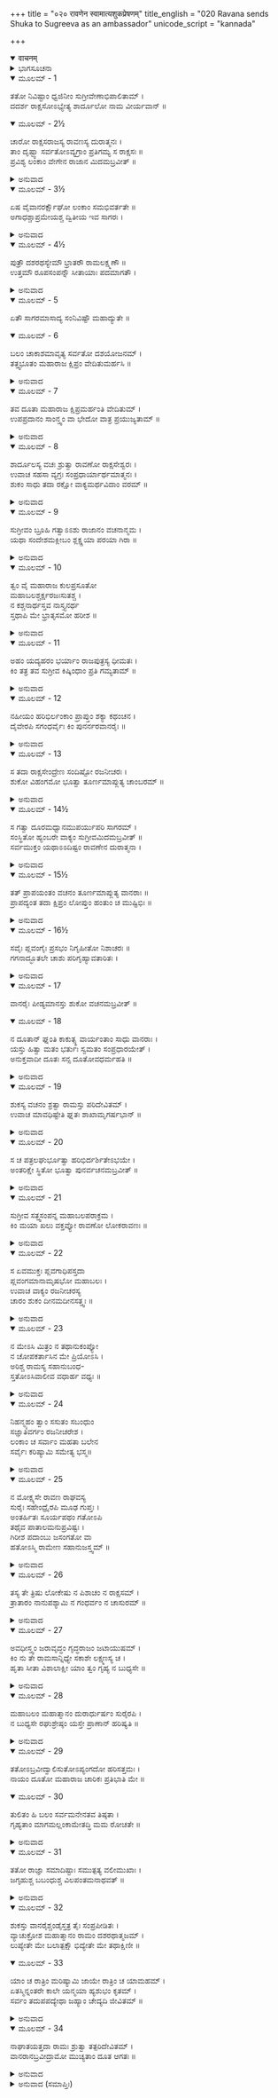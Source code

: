 +++
title = "०२० रावणेन स्वामात्यशुकप्रेषणम्"
title_english = "020 Ravana sends Shuka to Sugreeva as an ambassador"
unicode_script = "kannada"

+++
<details open><summary>वाचनम्</summary>

<div class="audioEmbed"  caption="श्रीराम-हरिसीताराममूर्ति-घनपाठिभ्यां वचनम्" src="https://archive.org/download/Ramayana-recitation-Sriram-harisItArAmamUrti-Ghanapaati-v2/Kanda_6/Kanda_6_YK-020-Ravana_sends_Shuka_to_Sugreeva_as_an_ambassador.mp3"></div>
</details>



<details><summary>ಭಾಗಸೂಚನಾ</summary>

ಶಾರ್ದೂಲನು ಹೇಳಿದಂತೆ ರಾವಣನು ಶುಕನನ್ನು ದೂತನನ್ನಾಗಿಸಿ ಸುಗ್ರೀವನ ಬಳಿಗೆ ಸಂದೇಶ ಕಳಿಸಿದುದು, ಅಲ್ಲಿ ವಾನರರಿಂದ ಅವನ ದುರ್ದಶೆ, ಶ್ರೀರಾಮನ ಕೃಪೆಯಿಂದ ಅವನು ಸಂಕಟದಿಂದ ಬಿಡುಗಡೆ, ಸುಗ್ರೀವನು ರಾವಣನಿಗಾಗಿ ಶುಕನಲ್ಲಿ ಉತ್ತರ ಕಳಿಸಿ ಕೊಡುವುದು
</details>

<details open><summary>ಮೂಲಮ್ - 1</summary>

ತತೋ ನಿವಿಷ್ಟಾಂ ಧ್ವಜಿನೀಂ ಸುಗ್ರೀವೇಣಾಭಿಪಾಲಿತಾಮ್ ।  
ದದರ್ಶ ರಾಕ್ಷಸೋಽಭ್ಯೇತ್ಯ ಶಾರ್ದೂಲೋ ನಾಮ ವೀರ್ಯವಾನ್ ॥
</details>

<details open><summary>ಮೂಲಮ್ - 2½</summary>

ಚಾರೋ ರಾಕ್ಷಸರಾಜಸ್ಯ ರಾವಣಸ್ಯ ದುರಾತ್ಮನಃ ।  
ತಾಂ ದೃಷ್ಟ್ವಾ ಸರ್ವತೋಽವ್ಯಗ್ರಾಂ ಪ್ರತಿಗಮ್ಯ ಸ ರಾಕ್ಷಸಃ ॥  
ಪ್ರವಿಶ್ಯ ಲಂಕಾಂ ವೇಗೇನ ರಾಜಾನ ಮಿದಮಬ್ರವೀತ್ ॥
</details>

<details><summary>ಅನುವಾದ</summary>

ದುರಾತ್ಮಾ ರಾವಣನ ಗುಪ್ತಚರ ಪರಾಕ್ರಮಿ ರಾಕ್ಷಸ ಶಾರ್ದೂಲನು ಸಾಗರ ತೀರದಲ್ಲಿ ಸುಗ್ರೀವನಿಂದ ರಕ್ಷಿತವಾದ ವಾನರ ಸೈನ್ಯವು ಬೀಡುಬಿಟ್ಟಿರುವುದನ್ನು ನೋಡಿದನು. ಎಲ್ಲ ಕಡೆಯಿಂದ ಶಾಂತಭಾವದಿಂದ ಸ್ಥಿತವಾದ ಆ ವಿಶಾಲ ಸೈನ್ಯವನ್ನು ನೋಡಿ, ಅವನು ಅವಸರವಾಗಿ ಲಂಕೆಗೆ ಹೋಗಿ ರಾವಣನಲ್ಲಿ ಹೇಳಿದನು.॥1-2½॥
</details>

<details open><summary>ಮೂಲಮ್ - 3½</summary>

ಏಷ ವೈವಾನರರ್ಕ್ಷೌಘೋ ಲಂಕಾಂ ಸಮಭಿವರ್ತತೇ ॥  
ಅಗಾಧಶ್ಚಾಪ್ರಮೇಯಶ್ಚ ದ್ವಿತೀಯ ಇವ ಸಾಗರಃ ।
</details>

<details><summary>ಅನುವಾದ</summary>

ಮಹಾರಾಜ! ಲಂಕೆಯ ಕಡೆಗೆ ವಾನರರ ಮತ್ತು ಕರಡಿಗಳ ಸೈನ್ಯವು ಪ್ರವಾಹದಂತೆ ಬರುತ್ತಾ ಇದೆ. ಅದು ಇನ್ನೊಂದು ಸಮುದ್ರದಂತೆ ಅಗಾಧ ಮತ್ತು ಅಸೀಮವಾಗಿದೆ.॥3½॥
</details>

<details open><summary>ಮೂಲಮ್ - 4½</summary>

ಪುತ್ರೌ ದಶರಥಸ್ಯೇಮೌ ಭ್ರಾತರೌ ರಾಮಲಕ್ಷ್ಮಣೌ ॥  
ಉತ್ತಮೌ ರೂಪಸಂಪನ್ನೌ ಸೀತಾಯಾಃ ಪದಮಾಗತೌ ।
</details>

<details><summary>ಅನುವಾದ</summary>

ರಾಜಾ ದಶರಥನ ಈ ಪುತ್ರರಿಬ್ಬರಾದ ಶ್ರೀರಾಮ- ಲಕ್ಷ್ಮಣರು ಬಹಳ ರೂಪವಂತ ಮತ್ತು ಶ್ರೇಷ್ಠವೀರರಾಗಿದ್ದಾರೆ. ಅವರು ಸೀತೆಯನ್ನು ಬಿಡಿಸಿಕೊಂಡು ಹೋಗಲು ಬರುತ್ತಿದ್ದಾರೆ.॥4½॥
</details>

<details open><summary>ಮೂಲಮ್ - 5</summary>

ಏತೌ ಸಾಗರಮಾಸಾದ್ಯ ಸಂನಿವಿಷ್ಟೌ ಮಹಾದ್ಯುತೇ ॥
</details>

<details open><summary>ಮೂಲಮ್ - 6</summary>

ಬಲಂ ಚಾಕಾಶಮಾವೃತ್ಯ ಸರ್ವತೋ ದಶಯೋಜನಮ್ ।  
ತತ್ತ್ವಭೂತಂ ಮಹಾರಾಜ ಕ್ಷಿಪ್ರಂ ವೇದಿತುಮರ್ಹಸಿ ॥
</details>

<details><summary>ಅನುವಾದ</summary>

ಮಹಾತೇಜಸ್ವೀ ಮಹಾರಾಜಾ! ರಘುವಂಶಿ ಸಹೋದರ ಇವರಿಬ್ಬರೂ ಈಗ ಸಮುದ್ರತೀರಕ್ಕೆ ಬಂದು ನಿಂತಿರುವರು. ವಾನರರ ಆ ಸೈನ್ಯವು ಹತ್ತು ಯೋಜನದವರೆಗೆ ಸ್ಥಳವನ್ನು ಆಕ್ರಮಿಸಿ ಅಲ್ಲಿ ನೆಲೆಸಿದೆ. ಇದು ಖಂಡಿತವಾಗಿ ಸರಿಯಾಗಿದೆ. ನೀವು ಬೇಗನೇ ಈ ವಿಷಯದಲ್ಲಿ ವಿಶೇಷ ತಿಳಿವಳಿಕೆಯನ್ನು ಪಡೆಯಿರಿ.॥5-6॥
</details>

<details open><summary>ಮೂಲಮ್ - 7</summary>

ತವ ದೂತಾ ಮಹಾರಾಜ ಕ್ಷಿಪ್ರಮರ್ಹಂತಿ ವೇದಿತುಮ್ ।  
ಉಪಪ್ರದಾನಂ ಸಾಂನ್ತ್ವಂ ವಾ ಭೇದೋ ವಾತ್ರ ಪ್ರಯುಜ್ಯತಾಮ್ ॥
</details>

<details><summary>ಅನುವಾದ</summary>

ರಾಕ್ಷಸ ಸಾಮ್ರಾಟನೇ! ನಿಮ್ಮ ದೂತರು ಬೇಗನೆ ಎಲ್ಲ ಸಂಗತಿಗಳನ್ನು ತಿಳಿಯಲು ಯೋಗ್ಯರಾಗಿದ್ದಾರೆ. ಆದ್ದರಿಂದ ಅವರನ್ನು ಕಳಿಸಿರಿ. ಬಳಿಕ ಉಚಿತವೆನಿಸಿಂತೆ ಮಾಡಿರಿ. ಬೇಕಾದರೆ ಸೀತೆಯನ್ನು ಮರಳಿಸಿರಿ, ಬೇಕಾದರೆ ಸುಗ್ರೀವನಲ್ಲಿ ಮಧುರ ಮಾತುಗಳನ್ನಾಡಿ ಅವನನ್ನು ನಮ್ಮ ಪಕ್ಷಕ್ಕೆ ಸೇರಿಸಿಕೊಳ್ಳಿ ಅಥವಾ ಸುಗ್ರೀವ ಮತ್ತು ರಾಮನಲ್ಲಿ ಒಡಕು ಉಂಟುಮಾಡಿರಿ.॥7॥
</details>

<details open><summary>ಮೂಲಮ್ - 8</summary>

ಶಾರ್ದೂಲಸ್ಯ ವಚಃ ಶ್ರುತ್ವಾ ರಾವಣೋ ರಾಕ್ಷಸೇಶ್ವರಃ ।  
ಉವಾಚ ಸಹಸಾ ವ್ಯಗ್ರಃ ಸಂಪ್ರಧಾರ್ಯಾರ್ಥಮಾತ್ಮನಃ ।  
ಶುಕಂ ಸಾಧು ತದಾ ರಕ್ಷೋ ವಾಕ್ಯಮರ್ಥವಿದಾಂ ವರಮ್ ॥
</details>

<details><summary>ಅನುವಾದ</summary>

ಶಾರ್ದೂಲನ ಮಾತನ್ನು ಕೇಳಿ ರಾಕ್ಷಸರಾಜ ರಾವಣನು ತತ್ಕ್ಷಣ ವ್ಯಗ್ರವಾಗಿ, ತನ್ನ ಕರ್ತವ್ಯವನ್ನು ನಿಶ್ಚಯಿಸಿ, ಅರ್ಥವೇತ್ತರಲ್ಲಿ ಶ್ರೇಷ್ಠನಾದ ಶುಕನೆಂಬ ರಾಕ್ಷಸನಲ್ಲಿ ಹೀಗೆ ನುಡಿದನು.॥8॥
</details>

<details open><summary>ಮೂಲಮ್ - 9</summary>

ಸುಗ್ರೀವಂ ಬ್ರೂಹಿ ಗತ್ವಾಽಽಶು ರಾಜಾನಂ ವಚನಾನ್ಮಮ ।  
ಯಥಾ ಸಂದೇಶಮಕ್ಲೀಬಂ ಶ್ಲಕ್ಷ್ಣಯಾ ಪರಯಾ ಗಿರಾ ॥
</details>

<details><summary>ಅನುವಾದ</summary>

ದೂತನೇ! ನೀನು ನಾನು ಹೇಳಿದಂತೆ ಬೇಗನೇ ಸುಗ್ರೀವನ ಬಳಿಗೆ ಹೋಗಿ, ಮಧುರ ಹಾಗೂ ಉತ್ತಮ ಮಾತುಗಳಿಂದ ನಿರ್ಭಯವಾಗಿ ಅವನಿಗೆ ನನ್ನ ಈ ಸಂದೇಶವನ್ನು ತಿಳಿಸು.॥9॥
</details>

<details open><summary>ಮೂಲಮ್ - 10</summary>

ತ್ವಂ ವೈ ಮಹಾರಾಜ ಕುಲಪ್ರಸೂತೋ  
ಮಹಾಬಲಶ್ಚರ್ಕ್ಷರಜಃಸುತಶ್ಚ ।  
ನ ಕಶ್ಚನಾರ್ಥಸ್ತವ ನಾಸ್ತ್ಯನರ್ಥ  
ಸ್ತಥಾಪಿ ಮೇ ಭ್ರಾತೃಸಮೋ ಹರೀಶ ॥
</details>

<details><summary>ಅನುವಾದ</summary>

ವಾನರರಾಜನೇ! ನೀನು ವಾನರ ಮಹಾರಾಜರ ಕುಲದಲ್ಲಿ ಹುಟ್ಟಿರುವೆ. ಆದರಣೀಯ ಋಕ್ಷರಾಜನ ಪುತ್ರನಾಗಿರುವೆ ಹಾಗೂ ಸ್ವತಃ ಬಹಳ ಬಲಿಷ್ಠನಾಗಿರುವೆ. ನಾನು ನಿನ್ನನ್ನು ತಮ್ಮನಂತೆ ತಿಳಿಯುತ್ತೇನೆ. ನನ್ನಿಂದ ನಿನಗೆ ಯಾವುದೇ ಲಾಭ ಆಗದಿದ್ದರೂ, ಯಾವುದೇ ಹಾನಿಯಂತೂ ಆಗಲಿಲ್ಲ.॥10॥
</details>

<details open><summary>ಮೂಲಮ್ - 11</summary>

ಅಹಂ ಯದ್ಯಹರಂ ಭರ್ಯಾಂ ರಾಜಪುತ್ರಸ್ಯ ಧೀಮತಃ ।  
ಕಿಂ ತತ್ರ ತವ ಸುಗ್ರೀವ ಕಿಷ್ಕಿಂಧಾಂ ಪ್ರತಿ ಗಮ್ಯತಾಮ್ ॥
</details>

<details><summary>ಅನುವಾದ</summary>

ಸುಗ್ರೀವನೇ! ನಾನು ಬುದ್ಧಿವಂತ ರಾಜಪುತ್ರ ರಾಮನ ಪತ್ನಿಯನ್ನು ಕದ್ದು ತಂದರೆ ನನಗೆ ಏನು ಹಾನಿಯಾಗಿದೆ. ಆದ್ದರಿಂದ ನೀನು ಕಿಷ್ಕಿಂಧೆಗೆ ಮರಳಿಹೋಗು.॥11॥
</details>

<details open><summary>ಮೂಲಮ್ - 12</summary>

ನಹೀಯಂ ಹರಿಭಿರ್ಲಂಕಾಂ ಪ್ರಾಪ್ತುಂ ಶಕ್ಯಾ ಕಥಂಚನ ।  
ದೈವೇರಪಿ ಸಗಂಧರ್ವೈಃ ಕಿಂ ಪುನರ್ನರವಾನರೈಃ ॥
</details>

<details><summary>ಅನುವಾದ</summary>

ನಮ್ಮ ಈ ಲಂಕೆಯಲ್ಲಿ ವಾನರರು ಯಾವ ರೀತಿಯಿಂದಲೂ ಪ್ರವೇಶಿಸಲಾರರು. ಇಲ್ಲಿ ದೇವತೆಗಳು ಮತ್ತು ಗಂಧರ್ವರೂ ಬರುವುದು ಅಸಂಭವವಾಗಿದೆ. ಹಾಗಿರುವಾಗ ಮನುಷ್ಯರು ಹಾಗೂ ವಾನರರ ಮಾತೇನಿದೆ.॥12॥
</details>

<details open><summary>ಮೂಲಮ್ - 13</summary>

ಸ ತದಾ ರಾಕ್ಷಸೇಂದ್ರೇಣ ಸಂದಿಷ್ಟೋ ರಜನೀಚರಃ ।  
ಶುಕೋ ವಿಹಂಗಮೋ ಭೂತ್ವಾ ತೂರ್ಣಮಾಪ್ಲುತ್ಯ ಚಾಂಬರಮ್ ॥
</details>

<details><summary>ಅನುವಾದ</summary>

ರಾಕ್ಷಸರಾಜ ರಾವಣನ ಈ ಪ್ರಕಾರದ ಸಂದೇಶವನ್ನು ಕೇಳಿ ಆಗ ನಿಶಾಚರ ಶುಕನು ಗಿಳಿಯ ರೂಪವನ್ನು ಧರಿಸಿ ಕೂಡಲೇ ಆಕಾಶಕ್ಕೆ ಹಾರಿಹೋದನು.॥13॥
</details>

<details open><summary>ಮೂಲಮ್ - 14½</summary>

ಸ ಗತ್ವಾ ದೂರಮಧ್ವಾನಮುಪರ್ಯುಪರಿ ಸಾಗರಮ್ ।  
ಸಂಸ್ಥಿತೋ ಹ್ಯಂಬರೇ ವಾಕ್ಯಂ ಸುಗ್ರೀವಮಿದಮಬ್ರವೀತ್ ॥  
ಸರ್ವಮುಕ್ತಂ ಯಥಾಽಽದಿಷ್ಟಂ ರಾವಣೇನ ದುರಾತ್ಮನಾ ।
</details>

<details><summary>ಅನುವಾದ</summary>

ಸಮುದ್ರದ ಮೇಲಿನಿಂದ ಬಹಳ ದೂರದ ದಾರಿಯನ್ನು ಸಾಗಿ ಸುಗ್ರೀವನ ಬಳಿಗೆ ತಲುಪಿ, ಆಕಾಶದಲ್ಲೇ ನಿಂತು ಅವನು ದುರಾತ್ಮಾ ರಾವಣನ ಆಜ್ಞೆಗನುಸಾರ ಆ ಎಲ್ಲ ಮಾತುಗಳನ್ನು ಸುಗ್ರೀವನಿಗೆ ಹೇಳಿದನು.॥14॥
</details>

<details open><summary>ಮೂಲಮ್ - 15½</summary>

ತತ್ ಪ್ರಾಪಯಂತಂ ವಚನಂ ತೂರ್ಣಮಾಪ್ಲುತ್ಯ ವಾನರಾಃ ॥  
ಪ್ರಾಪದ್ಯಂತ ತದಾ ಕ್ಷಿಪ್ರಂ ಲೋಪ್ತುಂ ಹಂತುಂ ಚ ಮುಷ್ಟಿಭಿಃ ॥
</details>

<details><summary>ಅನುವಾದ</summary>

ಆ ಸಂದೇಶವನ್ನು ತಿಳಿಸುತ್ತಿರುವಾಗಲೇ ವಾನರರು ನೆಗೆದು ಅವನ ಬಳಿಗೆ ತಲುಪಿ, ಬೇಗನೇ ಇವನ ರೆಕ್ಕೆಕಿತ್ತು, ಅವನನ್ನು ಗುದ್ದಿ ಕೊಲ್ಲಲು ಬಯಸುತ್ತಿದ್ದರು.॥15॥
</details>

<details open><summary>ಮೂಲಮ್ - 16½</summary>

ಸವೈಃ ಪ್ಲವಂಗೈಃ ಪ್ರಸಭಂ ನಿಗೃಹೀತೋ ನಿಶಾಚರಃ ॥  
ಗಗನಾದ್ಭೂತಲೇ ಚಾಶು ಪರಿಗೃಹ್ಯಾವತಾರಿತಃ ।
</details>

<details><summary>ಅನುವಾದ</summary>

ಹೀಗೆ ನಿಶ್ಚಯಿಸಿ ಎಲ್ಲ ವಾನರರು ಆ ನಿಶಾಚರನನ್ನು ಬಲವಂತವಾಗಿ ಸೆರೆ ಹಿಡಿದು ಆಕಾಶದಿಂದ ಭೂಮಿಗೆ ಇಳಿದರು.॥16॥
</details>

<details open><summary>ಮೂಲಮ್ - 17</summary>

ವಾನರೈಃ ಪೀಡ್ಯಮಾನಸ್ತು ಶುಕೋ ವಚನಮಬ್ರವೀತ್ ॥
</details>

<details open><summary>ಮೂಲಮ್ - 18</summary>

ನ ದೂತಾನ್ ಘ್ನಂತಿ ಕಾಕುತ್ಸ್ಥ ವಾರ್ಯಂತಾಂ ಸಾಧು ವಾನರಾಃ ।  
ಯಸ್ತು ಹಿತ್ವಾ ಮತಂ ಭರ್ತುಃ ಸ್ವಮತಂ ಸಂಪ್ರಧಾರಯೇತ್ ।  
ಅನುಕ್ತವಾದೀ ದೂತಃ ಸನ್ಸ ದೂತೋವಧರ್ಮಹತಿ ॥
</details>

<details><summary>ಅನುವಾದ</summary>

ಈ ಪ್ರಕಾರ ವಾನರರು ಪೀಡಿಸುತ್ತಿರುವಾಗ ಶುಕನು ಕೂಗಿಕೊಂಡನು - ರಘುನಂದನ! ರಾಜರು ದೂತರನ್ನು ಕೊಲ್ಲುವುದಿಲ್ಲ; ಆದ್ದರಿಂದ ಈ ವಾನರರನ್ನು ಸರಿಯಾಗಿ ತಡೆಯಿರಿ. ಒಡೆಯನ ಅಭಿಪ್ರಾಯವನ್ನು ಬಿಟ್ಟು, ತನ್ನ ಮತವನ್ನು ಪ್ರಕಟಿಸಿದ ದೂತನು ಹೇಳದಿರುವ ಮಾತನ್ನು ಹೇಳಿದ ಅಪರಾಧಿಯಾಗಿದ್ದಾನೆ. ಆದ್ದರಿಂದ ಅವನೇ ವಧೆಗೆ ಯೋಗ್ಯನಾಗಿದ್ದಾನೆ.॥17-18॥
</details>

<details open><summary>ಮೂಲಮ್ - 19</summary>

ಶುಕಸ್ಯ ವಚನಂ ಶ್ರತ್ವಾ ರಾಮಸ್ತು ಪರಿದೇವಿತಮ್ ।  
ಉವಾಚ ಮಾವಧಿಷ್ಟೇತಿ ಘ್ನತಃ ಶಾಖಾಮೃಗರ್ಷಭಾನ್ ॥
</details>

<details><summary>ಅನುವಾದ</summary>

ಶುಕನ ಮಾತು ಮತ್ತು ವಿಲಾಪವನ್ನು ಕೇಳಿ ಭಗವಾನ್ ಶ್ರೀರಾಮನು ಅವನನ್ನು ಹೊಡೆಯುತ್ತಿರುವ ಮುಖ್ಯ ವಾನರರನ್ನು ಕರೆದು - ‘ಇವನನ್ನು ಹೊಡೆಯದಿರಿ’ ಎಂದು ಹೇಳಿದನು.॥19॥
</details>

<details open><summary>ಮೂಲಮ್ - 20</summary>

ಸ ಚ ಪತ್ರಲಘುರ್ಭೂತ್ವಾ ಹರಿಭಿರ್ದರ್ಶಿತೇಽಭಯೇ ।  
ಅಂತರಿಕ್ಷೇ ಸ್ಥಿತೋ ಭೂತ್ವಾ ಪುನರ್ವಚನಮಬ್ರವೀತ್ ॥
</details>

<details><summary>ಅನುವಾದ</summary>

ಆಗ ಶುಕನ ರೆಕ್ಕೆಗಳ ಭಾರ ಸ್ವಲ್ಪ ಕಡಿಮೆಯಾಗಿತ್ತು. (ಏಕೆಂದರೆ ವಾನರರು ಅವನ್ನು ಕಿತ್ತುಬಿಟ್ಟಿದ್ದರು.) ಮತ್ತೆ ಅವನಿಗೆ ಅಭಯ ಕೊಟ್ಟ ಮೇಲೆ ಶುಕನು ಆಕಾಶದಲ್ಲಿ ನಿಂತು ಪುನಃ ಹೇಳಿದನು .॥20॥
</details>

<details open><summary>ಮೂಲಮ್ - 21</summary>

ಸುಗ್ರೀವ ಸತ್ತ್ವಸಂಪನ್ನ ಮಹಾಬಲಪರಾಕ್ರಮ ।  
ಕಿಂ ಮಯಾ ಖಲು ವಕ್ತವ್ಯೋ ರಾವಣೋ ಲೋಕರಾವಣಃ ॥
</details>

<details><summary>ಅನುವಾದ</summary>

ಮಹಾಬಲ ಮತ್ತು ಪರಾಕ್ರಮದಿಂದ ಕೂಡಿದ ಶಕ್ತಿಶಾಲಿ ಸುಗ್ರೀವನೇ! ಸಮಸ್ತ ಲೋಕಗಳನ್ನು ಅಳುವಂತೆ ಮಾಡುವ ರಾವಣನಿಗೆ ನಿನ್ನ ಕಡೆಯಿಂದ ಯಾವ ಉತ್ತರವನ್ನು ಕೊಡಲು ಬಯಸುತ್ತಿರುವೆ.॥21॥
</details>

<details open><summary>ಮೂಲಮ್ - 22</summary>

ಸ ಏವಮುಕ್ತಃ ಪ್ಲವಗಾಧಿಪಸ್ತದಾ  
ಪ್ಲವಂಗಮಾನಾಮೃಷಭೋ ಮಹಾಬಲಃ ।  
ಉವಾಚ ವಾಕ್ಯಂ ರಜನೀಚರಸ್ಯ  
ಚಾರಂ ಶುಕಂ ದೀನಮದೀನಸತ್ತ್ವಃ ॥
</details>

<details><summary>ಅನುವಾದ</summary>

ಶುಕನು ಈ ಪ್ರಕಾರ ಕೇಳಿದಾಗ ಕಪಿಶಿರೋಮಣಿ ಮಹಾಬಲೀ ಉದಾರಚೇತಾ ವಾನರರಾಜ ಸುಗ್ರೀವನು ಆ ನಿಶಾಚರ ದೂತನಲ್ಲಿ ಹಾಗೆ ಸ್ಪಷ್ಟ ಹಾಗೂ ನಿಶ್ಚಲ ಮಾತನ್ನು ಹೇಳಿದನು .॥2.॥
</details>

<details open><summary>ಮೂಲಮ್ - 23</summary>

ನ ಮೇಽಸಿ ಮಿತ್ರಂ ನ ತಥಾನುಕಂಪ್ಯೋ  
ನ ಚೋಪಕರ್ತಾಸಿನ ಮೇ ಪ್ರಿಯೋಽಸಿ ।  
ಅರಿಶ್ಚ ರಾಮಸ್ಯ ಸಹಾನುಬಂಧ-  
ಸ್ತತೋಽಸಿವಾಲೀವ ವಧಾರ್ಹ ವಧ್ಯಃ ॥
</details>

<details><summary>ಅನುವಾದ</summary>

(ದೂತನೇ! ನೀನು ರಾವಣನಲ್ಲಿ ಹೀಗೆ ಹೇಳು-) ವಧೆಗೆ ಯೋಗ್ಯ ದಶಾನನನೇ! ನೀನು ನನ್ನ ಮಿತ್ರನೂ ಅಲ್ಲ, ದಯಾಪಾತ್ರನೂ ಅಲ್ಲ, ನೀನು ನನಗೆ ಉಪಕಾರಿಯೂ ಅಲ್ಲ, ನನ್ನ ಪ್ರಿಯವ್ಯಕ್ತಿಗಳಲ್ಲಿ ಯಾರೂ ಅಲ್ಲ. ಭಗವಾನ್ ಶ್ರೀರಾಮನ ಶತ್ರು ಆಗಿರುವೆ, ಈ ಕಾರಣದಿಂದ ತನ್ನ ನೆಂಟರಿಷ್ಟರಿಂದ ಸಹಿತ ನೀನು ವಾಲಿಯಂತೆ ನನಗೆ ವಧ್ಯನಾಗಿರುವೆ.॥2.॥
</details>

<details open><summary>ಮೂಲಮ್ - 24</summary>

ನಿಹನ್ಮ್ಯಹಂ ತ್ವಾಂ ಸಸುತಂ ಸಬಂಧುಂ  
ಸಜ್ಞಾತಿವರ್ಗಂ ರಜನೀಚರೇಶ ।  
ಲಂಕಾಂ ಚ ಸರ್ವಾಂ ಮಹತಾ ಬಲೇನ  
ಸರ್ವೈಃ ಕರಿಷ್ಯಾಮಿ ಸಮೇತ್ಯ ಭಸ್ಮ॥
</details>

<details><summary>ಅನುವಾದ</summary>

ನಿಶಾಚರ ರಾಜನೇ ! ನಿನ್ನ ಪುತ್ರರು, ಬಂಧು-ಕುಟುಂಬಿಗಳ ಸಹಿತ ನಾನು ನಿನ್ನನ್ನು ಸಂಹರಿಸುವೆನು ಹಾಗೂ ಭಾರೀ ದೊಡ್ಡ ಸೈನ್ಯದೊಂದಿಗೆ ಬಂದು ಸಮಸ್ತ ಲಂಕೆಯನ್ನು ಭಸ್ಮಮಾಡಿಬಿಡುವೆನು.॥24॥
</details>

<details open><summary>ಮೂಲಮ್ - 25</summary>

ನ ಮೋಕ್ಷ್ಯಸೇ ರಾವಣ ರಾಘವಸ್ಯ  
ಸುರೈಃ ಸಹೇಂದ್ರೈರಪಿ ಮೂಢ ಗುಪ್ತಃ ।  
ಅಂತರ್ಹಿತಃ ಸೂರ್ಯಪಥಂ ಗತೋಽಪಿ  
ತಥೈವ ಪಾತಾಲಮನುಪ್ರವಿಷ್ಟಃ ।  
ಗಿರೀಶ ಪದಾಂಬು ಜಸಂಗತೋ ವಾ  
ಹತೋಽಸ್ಮಿ ರಾಮೇಣ ಸಹಾನುಜಸ್ತ್ವಮ್ ॥
</details>

<details><summary>ಅನುವಾದ</summary>

ಮೂರ್ಖರಾವಣನೇ! ಇಂದ್ರಾದಿ ಸಮಸ್ತ ದೇವತೆಗಳು ನಿನ್ನನ್ನು ರಕ್ಷಿಸಿದರೂ ಶ್ರೀರಘುನಾಥನ ಕೈಯಲ್ಲಿ ಈಗ ನೀನು ಬದುಕಿರಲಾರೆ. ನೀನು ಅಂತರ್ಧಾನವಾಗು, ಆಕಾಶಕ್ಕೆ ಹೋಗು, ಪಾತಾಳದಲ್ಲಿ ನುಗ್ಗಿಕುಳಿತುಕೋ, ಅಥವಾ ಮಹಾದೇವನ ಚರಣಾರವಿಂದಗಳನ್ನು ಆಶ್ರಯಿಸು; ಆದರೂ ನಿನ್ನ ಸಹೋದರರೊಂದಿಗೆ ನೀನು ಅವಶ್ಯವಾಗಿ ಶ್ರೀರಾಮಚಂದ್ರನ ಕೈಯಿಂದ ಸತ್ತುಹೋಗುವೆ.॥25॥
</details>

<details open><summary>ಮೂಲಮ್ - 26</summary>

ತಸ್ಯ ತೇ ತ್ರಿಷು ಲೋಕೇಷು ನ ಪಿಶಾಚಂ ನ ರಾಕ್ಷಸಮ್ ।  
ತ್ರಾತಾರಂ ನಾನುಪಶ್ಯಾಮಿ ನ ಗಂಧರ್ವಂ ನ ಚಾಸುರಮ್ ॥
</details>

<details><summary>ಅನುವಾದ</summary>

ಮೂರು ಲೋಕಗಳಲ್ಲಿ ಪಿಶಾಚ, ರಾಕ್ಷಸ, ಗಂಧರ್ವ, ಅಸುರ ಇವರಲ್ಲಿ ಯಾರೂ ನಿನ್ನನ್ನ ರಕ್ಷಿಸಬಲ್ಲವರು ನನಗೆ ಕಂಡುಬರುವುದಿಲ್ಲ.॥26॥
</details>

<details open><summary>ಮೂಲಮ್ - 27</summary>

ಅವಧೀಸ್ತ್ವಂ ಜರಾವೃದ್ಧಂ ಗೃದ್ಧರಾಜಂ ಜಟಾಯುಷಮ್ ।  
ಕಿಂ ನು ತೇ ರಾಮಸಾನ್ನಿಧ್ಯೇ ಸಕಾಶೇ ಲಕ್ಷ್ಮಣಸ್ಯ ಚ ।  
ಹೃತಾ ಸೀತಾ ವಿಶಾಲಾಕ್ಷೀ ಯಾಂ ತ್ವಂ ಗೃಹ್ಯ ನ ಬುಧ್ಯಸೇ ॥
</details>

<details><summary>ಅನುವಾದ</summary>

ಮುದುಕನಾದ ಗೃದ್ಧರಾಜ ಜಟಾಯುವನ್ನು ನೀನು ಏಕೆ ಕೊಂದೆ? ನಿನ್ನಲ್ಲಿ ಬಲವಿದ್ದಿದ್ದರೆ ಶ್ರೀರಾಮ ಮತ್ತು ಲಕ್ಷ್ಮಣನ ಬಳಿಯಿಂದ ನೀನು ವಿಶಾಲಲೋಚನೆ ಸೀತೆಯನ್ನು ಏಕೆ ಅಪಹರಿಸಲಿಲ್ಲ? ನೀನು ಸೀತೆಯನ್ನು ಕೊಂಡುಹೋಗಿ ತನ್ನ ತಲೆಯ ಮೇಲೆ ಬಂದಿರುವ ವಿಪತ್ತನ್ನು ಏಕೆ ತಿಳಿಯುತ್ತಿಲ್ಲ.॥27॥
</details>

<details open><summary>ಮೂಲಮ್ - 28</summary>

ಮಹಾಬಲಂ ಮಹಾತ್ಮಾನಂ ದುರಾರ್ಧುರ್ಷಂ ಸುರೈರಪಿ ।  
ನ ಬುಧ್ಯಸೇ ರಘುಶ್ರೇಷ್ಠಂ ಯಸ್ತೇ ಪ್ರಾಣಾನ್ ಹರಿಷ್ಯತಿ ॥
</details>

<details><summary>ಅನುವಾದ</summary>

ರಘುಕುಲ ತಿಲಕ ಶ್ರೀರಾಮನು ಮಹಾಬಲೀ, ಮಹಾತ್ಮಾ ಮತ್ತು ದೇವತೆಗಳಿಗೂ ದುರ್ಜಯನಾಗಿರುವುದನ್ನು ನೀನು ಇಷ್ಟರವರೆಗೆ ಅರಿಯದಾದೆ (ನೀನು ಅಡಗಿಕೊಂಡು ಸೀತೆಯನ್ನು ಅಪಹರಿಸಿದೆ, ಆದರೆ) ಅವನು ನಿನಗೆ ಎದುರಾಗಿ ನಿನ್ನ ಪ್ರಾಣಗಳನ್ನು ಅಪಹರಿಸುವನು.॥28॥
</details>

<details open><summary>ಮೂಲಮ್ - 29</summary>

ತತೋಽಬ್ರವೀದ್ವಾಲಿಸುತೋಽಪ್ಯಂಗದೋ ಹರಿಸತ್ತಮಃ ।  
ನಾಯಂ ದೂತೋ ಮಹಾರಾಜ ಚಾರಿಕಃ ಪ್ರತಿಭಾತಿ ಮೇ ॥
</details>

<details open><summary>ಮೂಲಮ್ - 30</summary>

ತುಲಿತಂ ಹಿ ಬಲಂ ಸರ್ವಮನೇನತವ  ತಿಷ್ಠತಾ ।  
ಗೃಹ್ಯತಾಂ ಮಾಗಮಲ್ಲಂಕಾಮೇತದ್ಧಿ ಮಮ ರೋಚತೇ ॥
</details>

<details><summary>ಅನುವಾದ</summary>

ಅನಂತರ ವಾನರ ಶಿರೋಮಣಿ ವಾಲಿಕುಮಾರ ಅಂಗದನು ಹೇಳಿದನು- ಮಹಾರಾಜನೇ! ನನಗಾದರೋ ಇವನು ದೂತನಂತೆ ಕಾಣದೆ ಗುಪ್ತಚರನಂತೆ ಕಂಡುಬರುತ್ತಿದ್ದಾನೆ. ಇವನು ಇಲ್ಲಿ ನಿಂತುಕೊಂಡೇ ನಿನ್ನ ಎಲ್ಲ ಸೈನ್ಯದ ಪೂರ್ಣ ಬಲಾ-ಬಲವನ್ನು ತಿಳಿದುಕೊಂಡಿರುವನು. ಆದುದರಿಂದ ಲಂಕೆಗೆ ಹೋಗದಂತೆ ಇವನನ್ನು ಇಲ್ಲಿಯೇ ಬಂಧನದಲ್ಲಿಡುವುದು ನನಗೆ ಉಚಿತವಾಗಿ ಕಾಣುತ್ತದೆ.॥29-30॥
</details>

<details open><summary>ಮೂಲಮ್ - 31</summary>

ತತೋ ರಾಜ್ಞಾ ಸಮಾದಿಷ್ಟಾಃ ಸಮುತ್ಪತ್ಯ ವಲೀಮುಖಾಃ ।  
ಜಗೃಹುಶ್ಚ ಬಬಂಧುಶ್ಚ ವಿಲಪಂತಮನಾಥವತ್ ॥
</details>

<details><summary>ಅನುವಾದ</summary>

ಮತ್ತೆ ರಾಜಾ ಸುಗ್ರೀವನ ಆದೇಶ ದಂತೆ ವಾನರರು ನೆಗೆದು ಅವನನ್ನು ಹಿಡಿದು ಕಟ್ಟಿಹಾಕಿದರು. ಆ ಬಡಪಾಯಿ ಅನಾಥನಂತೆ ವಿಲಾಪಿಸತೊಡಗಿದನು.॥31॥
</details>

<details open><summary>ಮೂಲಮ್ - 32</summary>

ಶುಕಸ್ತು ವಾನರೈಶ್ಚಂಡೈಸ್ತತ್ರ ತೈಃ ಸಂಪ್ರಪೀಡಿತಃ ।  
ವ್ಯಾಚುಕ್ರೋಶ ಮಹಾತ್ಮಾನಂ ರಾಮಂ ದಶರಥಾತ್ಮಜಮ್ ।  
ಲುಪ್ಯೇತೇ ಮೇ ಬಲಾತ್ಪಕ್ಷೌ ಭಿದ್ಯೇತೇ ಮೇ ತಥಾಕ್ಷಿಣೀ ॥
</details>

<details open><summary>ಮೂಲಮ್ - 33</summary>

ಯಾಂ ಚ ರಾತ್ರಿಂ ಮರಿಷ್ಯಾಮಿ ಜಾಯೇ ರಾತ್ರಿಂ ಚ ಯಾಮಹಮ್ ।  
ಏತಸ್ಮಿನ್ನಂತರೇ ಕಾಲೇ ಯನ್ಮಯಾ ಹ್ಯಶುಭಂ ಕೃತಮ್ ।  
ಸರ್ವಂ ತದುಪಪದ್ಯೇಥಾ ಜಹ್ಯಾಂ ಚೇದ್ಯದಿ ಜೀವಿತಮ್ ॥
</details>

<details><summary>ಅನುವಾದ</summary>

ಆ ಪ್ರಚಂಡ ವಾನರರಿಂದ ಪೀಡಿತನಾದ ಶುಕನು ದಶರಥನಂದನ ಮಹಾತ್ಮಾ ಶ್ರೀರಾಮನನ್ನು ಜೋರಾಗಿ ಕೂಗಿ ಹೇಳಿದನು - ಪ್ರಭೋ! ಬಲವಂತವಾಗಿ ನನ್ನ ರೆಕ್ಕೆಗಳನ್ನು ಕಿತ್ತರು, ಕಣ್ಣು ಒಡೆದು ಹಾಕಿದರು. ಇಂದು ನಾನು ಪ್ರಾಣ ತ್ಯಾಗ ಮಾಡಿದರೆ- ನಾನು ಹುಟ್ಟಿದ ರಾತ್ರಿಯಿಂದ ಸಾಯುವ ರಾತ್ರಿಯವರೆಗೆ ನಾನು ಮಾಡಿದ ಪಾಪಗಳೆಲ್ಲವನ್ನೂ ನೀನೇ ಭರಿಸಬೇಕಾಗುವುದು.॥32-33॥
</details>

<details open><summary>ಮೂಲಮ್ - 34</summary>

ನಾಘಾತಯತ್ತದಾ ರಾಮಃ ಶ್ರುತ್ವಾ ತತ್ಪರಿದೇವಿತಮ್ ।  
ವಾನರಾನಬ್ರವೀದ್ರಾಮೋ ಮುಚ್ಯತಾಂ ದೂತ ಆಗತಃ ॥
</details>

<details><summary>ಅನುವಾದ</summary>

ಆಗ ಅವನ ಆ ವಿಲಾಪವನ್ನು ಕೇಳಿ ಶ್ರೀರಾಮನು ಅವನನ್ನು ವಧಿಸಲು ಬಿಡಲಿಲ್ಲ. ಅವನು ವಾನರರಲ್ಲಿ ಇವನನ್ನು ಬಿಟ್ಟುಬಿಡಿ. ಇವನು ದೂತನಾಗಿಯೇ ಬಂದಿರುವನು ಎಂದು ಹೇಳಿದನು.॥34॥
</details>

<details><summary>ಅನುವಾದ (ಸಮಾಪ್ತಿಃ)</summary>

ಶ್ರೀವಾಲ್ಮೀಕಿ ವಿರಚಿತ ಆರ್ಷರಾಮಾಯಣ ಆದಿಕಾವ್ಯದ ಯುದ್ಧಕಾಂಡದಲ್ಲಿ ಇಪ್ಪತ್ತನೆಯ ಸರ್ಗ ಪೂರ್ಣವಾಯಿತು.॥20॥
</details>
